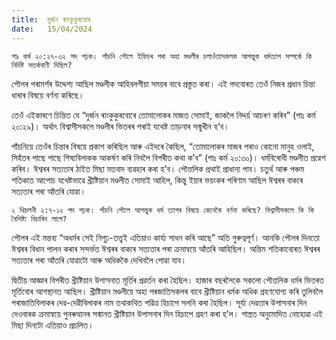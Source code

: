 ```yaml
---
title:  দুৰ্জন ৰাংকুকুৰবোৰ
date:   15/04/2024
---
```


`পাঃ কৰ্ম ২০:২৭-৩২ পদ পঢ়ক। পাঁচনি পৌলে ইফিচৰ পৰা অহা মণ্ডলীৰ চলাওঁতাসকলক আগন্তুক ধৰ্মত্যাগ সম্পৰ্কে কি নিৰ্দিষ্ট সতৰ্কবাণী দিছিল?`

পৌলৰ পৰামৰ্শৰ উদ্দেশ্য আছিল মণ্ডলীক আহিবলগীয়া সময়ৰ বাবে প্ৰস্তুত কৰা। এই পদবোৰত তেওঁ নিজৰ প্ৰধান চিন্তা ধাৰাৰ বিষয়ে বৰ্ণনা কৰিছে।

তেওঁ এইকাৰণে চিন্তিত যে “দুৰ্জন ৰাংকুকুৰবোৰে তোমালোকৰ মাজত সোমাই, জাকলৈ নিদ্দৰ্য় আচৰণ কৰিব” (পাঃ কৰ্ম ২০:২৯)। অৰ্থাৎ বিশ্বাসীসকলে মণ্ডলীৰ ভিতৰৰ পৰাই যথেষ্ট তাড়নাৰ সন্মুখীন হ’ব।

পাঁচনিয়ে তেওঁৰ চিন্তাৰ বিষয়ে প্ৰকাশ কৰিছিল আৰু এইদৰে কৈছিল, “তোমালোকৰ মাজৰ পৰাও কোনো মানুহ ওলাই, সিহঁতৰ পাছে পাছে শিষ্যবিলাকক আকৰ্ষণ কৰি নিবলৈ বিপৰীত কথা ক’ব” (পাঃ কৰ্ম ২০:৩০)। ধৰ্মবিৰোধী মণ্ডলীত প্ৰৱেশ কৰিব। ঈশ্বৰৰ সত্যতাৰ ঠাইত মিছা মতবাদ ব্যৱহাৰ কৰা হ’ব। পৌত্তলিক প্ৰথাই প্ৰাধান্য পাব। চতুৰ্থ আৰু পঞ্চম শতিকাত আপোচ যথেষ্টভাৱে খ্ৰীষ্টিয়ান মণ্ডলীত সোমাই আহিল, কিন্তু ইয়াৰ ভয়ংকৰ পৰিণাম আছিল ঈশ্বৰৰ বাক্যৰ সত্যতাৰ পৰা আঁতৰি যোৱা।

`২ থিচলনী ২:৭-১২ পদ পঢ়ক। পাঁচনি পৌলে আগন্তুক ধৰ্ম ত্যাগৰ বিষয়ে কেনেকৈ বৰ্ণনা কৰিছে? বিশ্বাসীসকলে কি কি বৈশিষ্ট্য বিচাৰিব লাগে?`

পৌলৰ এই মন্তব্য “অধৰ্মৰ সেই নিগূঢ়-তত্ত্বই এতিয়াও কাৰ্য্য সাধন কৰি আছে” অতি গুৰুত্বপূৰ্ণ। আনকি পৌলৰ দিনতো ঈশ্বৰৰ বিধান পালন কৰাৰ সন্দৰ্ভত ঈশ্বৰৰ বাক্যৰ সত্যতাৰ পৰা ক্ৰমান্বয়ে আঁতৰি আহিছিল। অন্তিম শতিকাবোৰত ঈশ্বৰৰ সত্যতাৰ পৰা আঁতৰি যোৱাটো আৰু অধিককৈ দেখিবলৈ পোৱা যাব।

দ্বিতীয় আজ্ঞাৰ বিপৰীত খ্ৰীষ্টিয়ান উপাসনাত মূৰ্তিৰ প্ৰৱৰ্তন কৰা হৈছিল। হাজাৰ বছৰলৈকে সকলো পৌত্তলিক ধৰ্মৰ ভিতৰত মূৰ্তিবোৰ আগস্থানত আছিল। খ্ৰীষ্টিয়ান মণ্ডলীয়ে অহা পৰজাতিসকলৰ বাবে খ্ৰীষ্টিয়ান ধৰ্মক অধিক গ্ৰহণযোগ্য কৰি তুলিবলৈ পৰাজাতিবিলাকৰ দেৱ-দেৱীবিলাকৰ নাম তথাকথিত পৱিত্ৰ হিচাপে সলনি কৰা হৈছিল। সূৰ্য্য দেৱতাৰ উপাসনাৰ দিন দেওবাৰক ক্ৰমান্বয়ে পুনৰুত্থানৰ সন্মানত খ্ৰীষ্টিয়ান উপাসনাৰ দিন হিচাপে গ্ৰহণ কৰা হ’ল। শাস্ত্ৰত অনুমোদিত নোহোৱা এই মিছা দিনটো এতিয়াও প্ৰচলিত।